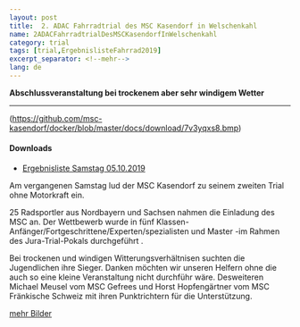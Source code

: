 ```yaml
---
layout: post
title:  2. ADAC Fahrradtrial des MSC Kasendorf in Welschenkahl
name: 2ADACFahrradtrialDesMSCKasendorfInWelschenkahl
category: trial
tags: [trial,ErgebnislisteFahrrad2019]
excerpt_separator: <!--mehr-->
lang: de
---
```

**Abschlussveranstaltung bei trockenem aber sehr windigem Wetter**

---
(https://github.com/msc-kasendorf/docker/blob/master/docs/download/7v3yqxs8.bmp)

#### Downloads

* [Ergebnisliste Samstag 05.10.2019](https://github.com/msc-kasendorf/docker/raw/master/docs/download//20191005_Ergebnisliste_Fahrradtrial.pdf)

<!--mehr-->
Am vergangenen Samstag lud der MSC Kasendorf zu seinem zweiten Trial ohne Motorkraft ein.

25 Radsportler aus Nordbayern und Sachsen nahmen die Einladung des MSC an. Der Wettbewerb wurde in fünf Klassen-Anfänger/Fortgeschrittene/Experten/spezialisten und Master -im Rahmen des Jura-Trial-Pokals durchgeführt . 

Bei trockenen  und windigen Witterungsverhältnisen suchten die Jugendlichen ihre Sieger. Danken möchten wir unseren Helfern ohne die auch so eine kleine Veranstaltung nicht durchführ wäre. Desweiteren Michael Meusel vom MSC Gefrees und Horst Hopfengärtner vom MSC Fränkische Schweiz mit ihren Punktrichtern für die Unterstützung.

[mehr Bilder](https://photos.google.com/share/AF1QipPCxD0V_dBBPvFFJIc1kkgCC96Jp_VpKIXV2DCDle5o3gmvzxZbHQ0qaGK3SHiLPA?key=QTAzMGF6VTFRb0xtdk96YVJIUmFhQVI0dGwwd2Z3)



